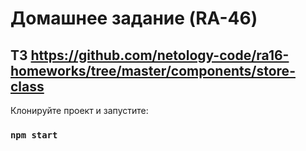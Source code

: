 # Домашнее задание (RA-46)

## ТЗ https://github.com/netology-code/ra16-homeworks/tree/master/components/store-class

Клонируйте проект и запустите:

### `npm start`